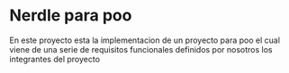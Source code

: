 # Nerdle para poo
En este proyecto esta la implementacion de un proyecto para poo el cual viene de una serie de requisitos funcionales definidos por nosotros los integrantes del proyecto 
